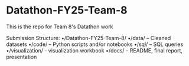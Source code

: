 # Datathon-FY25-Team-8

This is the repo for Team 8's Datathon work

Submission Structure:
•/Datathon-FY25-Team-8/
    •/data/ – Cleaned datasets
    •/code/ – Python scripts and/or notebooks
    •/sql/ – SQL queries
    •/visualization/ - visualization workbook
    •/docs/ – README, final report, presentation
